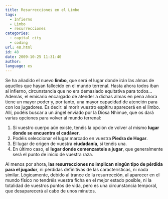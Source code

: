 ```yaml
---
title: Resurrecciones en el Limbo
tags:
  - Infierno
  - Limbo
  - resurrecciones
categories:
  - capital city
  - coding
url: 48.html
id: 48
date: 2009-10-25 11:31:40
author:
language: es
---
```


Se ha añadido el nuevo **limbo**, que será el lugar donde irán las almas de aquellos que hayan fallecido en el mundo terrenal. Hasta ahora todos iban al infierno, circunstancia que no era demasiado equitativa para todos... Además, el emisario encargado de atender a dichas almas en pena ahora tiene un mayor poder y, por tanto, una mayor capacidad de atención para con los jugadores. Es decir: al morir vuestro espítiru aparecerá en el limbo. Allí, podéis buscar a un ángel enviado por la Diosa Nhimue, que os dará varias opciones para volver al mundo terrenal:

1. Si vuestro cuerpo aún existe, tenéis la opción de volver al mismo **lugar donde se encuentra el cadáver**.
2. Podéis seleccionar el lugar marcado en vuestra **Piedra de Hogar**.
3. El lugar de origen de vuestra **ciudadanía**, si tenéis una.
4. En último caso, el **lugar donde comenzasteis a jugar**, que generalmente será el punto de inicio de vuestra raza.

Al menos por ahora, **las resurrecciones no implican ningún tipo de pérdida para el jugador**, ni pérdidas definitivas de las características, ni nada similar. Lógicamente, debido al trance de la resurrección, al aparecer en el mundo físico no tendréis vuestra ficha en el mejor estado posible, ni la totalidad de vuestros puntos de vida, pero es una circunstancia temporal, que desaparecerá al cabo de unos minutos.
